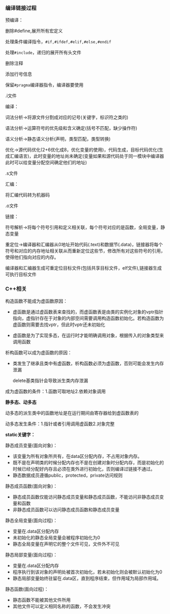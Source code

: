 ### 编译链接过程

预编译：

删除#define,展开所有宏定义

处理条件编译指令，`#if,#ifdef,#elif,#else,#endif`

处理`#include`，递归的展开所有头文件

删除注释

添加行号信息

保留`#pragma`编译器指令，编译器要使用

.i文件

编译：

词法分析->将源文件分割成对应的记号(关键字，标识符之类的)

语法分析->运算符号的优先级和含义确定(括号不匹配，缺少操作符)

语义分析->静态语义分析(声明，类型匹配，类型转换)

优化->源代码优化(2+6优化成8，优化变量的使用)，代码生成，目标代码优化(生成汇编语言)，此时变量的地址尚未确定(变量如果和源代码处于同一模块中编译器此时可以给变量分配空间确定他们的地址)

.s文件

汇编：

将汇编代码转为机器码

.o文件

链接：

符号解析->将每个符号引用和定义相关联，每个符号对应的是函数，全局变量，静态变量 

重定位->编译器和汇编器从0地址开始代码(.text)和数据节(.data)，链接器将每个符号和对应的内存地址相关联从而重新定位这些节，修改所有对这些符号的引用，使得他们指向对应的内存。

编译器和汇编器生成可重定位目标文件(包括共享目标文件，elf文件),链接器生成可执行目标文件



### C++相关

构造函数不能成为虚函数原因：

- 虚函数是通过虚函数表来查找的，而虚函数表是由类的实例化对象的vptr指针指向，虚指针存在于对象的内部空间需要调用构造函数初始化。若构造函数为虚函数则需要去找vptr，但此时vptr还未初始化

- 虚函数是为了实现多态，在运行时才能明确调用对象，根据传入的对象类型来调用函数

析构函数可以成为虚函数的原因：

- 类发生了继承且类中有虚函数，析构函数必须为虚函数，否则可能会发生内存泄漏

  delete基类指针会导致派生类内存泄漏

成为虚函数的条件：1.函数可取地址2.依赖对象调用

**静多态、动多态**

动多态的派生类中的函数地址是在运行期间由寄存器给到虚函数表的

动多态发生条件：1.指针或者引用调用虚函数2.对象完整

**static关键字：**

静态成员变量(面向对象)：

- 该变量为所有对象所共有，在data区分配内存，不占用对象内存。
- 既不是在声明类的时候分配内存也不是在创建对象时分配内存，而是初始化的时候已经分配好内存且必须在类外进行初始化，否则编译过链接不通过。
- 静态数据成员遵循public，protected，private访问规则

静态成员函数(面向对象)：

- 静态成员函数仅能访问静态成员变量和静态成员函数，不能访问非静态成员变量和函数
- 非静态成员函数可以访问静态成员函数和静态成员变量

静态全局变量(面向过程)：

- 变量在.data区分配内存
- 未初始化的静态全局变量会被程序初始化为0
- 静态全局变量在声明它的整个文件可见，文件外不可见

静态局部变量(面向过程)：

- 变量在.data区分配内存
- 程序执行到该对象的声明处被首次初始化，若未初始化则会被默认初始化为0
- 静态局部变量始终驻留在.data区，直到程序结束，但作用域为局部作用域。

静态函数(面向过程)：

- 静态函数不能被其他文件所用
- 其他文件可以定义相同名称的函数，不会发生冲突

